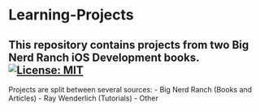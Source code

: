 # Learning-Projects

This repository contains projects from two Big Nerd Ranch iOS Development books. 
[![License: MIT](https://img.shields.io/badge/License-MIT-yellow.svg)](https://opensource.org/licenses/MIT)
---

Projects are split between several sources:
    - Big Nerd Ranch (Books and Articles)
    - Ray Wenderlich (Tutorials)
    - Other
